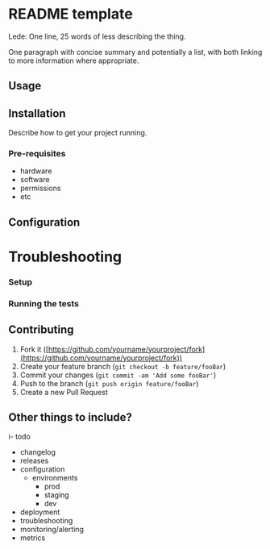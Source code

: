 # README template

Lede: One line, 25 words of less describing the thing.

One paragraph with concise summary and potentially a list, with both linking to more information where appropriate.

## Usage

## Installation

Describe how to get your project running.

### Pre-requisites

- hardware
- software
- permissions
- etc

## Configuration


# Troubleshooting


### Setup


### Running the tests

## Contributing

<!-- markdown-link-check-disable-next-line -->
1.  Fork it ([https://github.com/yourname/yourproject/fork](https://github.com/yourname/yourproject/fork))
2.  Create your feature branch (`git checkout -b feature/fooBar`)
3.  Commit your changes (`git commit -am 'Add some fooBar'`)
4.  Push to the branch (`git push origin feature/fooBar`)
5.  Create a new Pull Request


## Other things to include?

i- todo 
- changelog
- releases
- configuration
    - environments
        - prod
        - staging
        - dev
- deployment
- troubleshooting
- monitoring/alerting
- metrics

